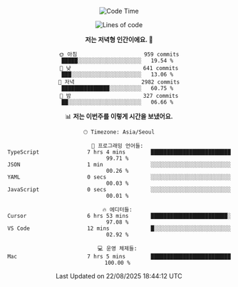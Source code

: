 <div align='center'>
 
<!--START_SECTION:waka-->
![Code Time](http://img.shields.io/badge/Code%20Time-4%2C556%20hrs%2020%20mins-blue)

![Lines of code](https://img.shields.io/badge/%EC%A0%80%EB%8A%94%20%EC%97%AC%ED%83%9C%EA%B9%8C%EC%A7%80%20-2.0%20million%20%EC%A4%84%EC%9D%98%20%EC%BD%94%EB%93%9C%EB%A5%BC%20%EC%9E%91%EC%84%B1%ED%96%88%EC%96%B4%EC%9A%94.-blue)

**저는 저녁형 인간이에요. 🦉** 

```text
🌞 아침                     959 commits         █████░░░░░░░░░░░░░░░░░░░░   19.54 % 
🌆 낮　                     641 commits         ███░░░░░░░░░░░░░░░░░░░░░░   13.06 % 
🌃 저녁                     2982 commits        ███████████████░░░░░░░░░░   60.75 % 
🌙 밤　                     327 commits         ██░░░░░░░░░░░░░░░░░░░░░░░   06.66 % 
```


📊 **저는 이번주를 이렇게 시간을 보냈어요.** 

```text
🕑︎ Timezone: Asia/Seoul

💬 프로그래밍 언어들: 
TypeScript               7 hrs 4 mins        █████████████████████████   99.71 % 
JSON                     1 min               ░░░░░░░░░░░░░░░░░░░░░░░░░   00.26 % 
YAML                     0 secs              ░░░░░░░░░░░░░░░░░░░░░░░░░   00.03 % 
JavaScript               0 secs              ░░░░░░░░░░░░░░░░░░░░░░░░░   00.01 % 

🔥 에디터들: 
Cursor                   6 hrs 53 mins       ████████████████████████░   97.08 % 
VS Code                  12 mins             █░░░░░░░░░░░░░░░░░░░░░░░░   02.92 % 

💻 운영 체제들: 
Mac                      7 hrs 5 mins        █████████████████████████   100.00 % 
```


 Last Updated on 22/08/2025 18:44:12 UTC
<!--END_SECTION:waka-->
 </div>
<!---
Emewjin/Emewjin is a ✨ special ✨ repository because its `README.md` (this file) appears on your GitHub profile.
You can click the Preview link to take a look at your changes.
--->
